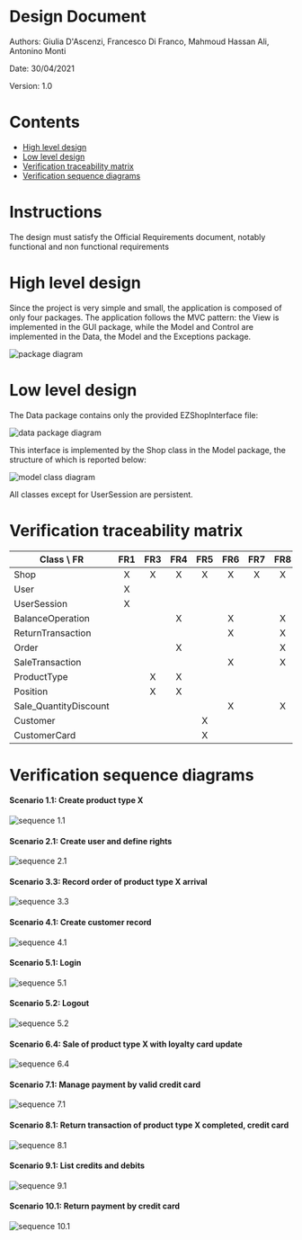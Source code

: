 # Design Document 


Authors: Giulia D'Ascenzi, Francesco Di Franco, Mahmoud Hassan Ali, Antonino Monti

Date: 30/04/2021

Version: 1.0


# Contents

- [High level design](#package-diagram)
- [Low level design](#class-diagram)
- [Verification traceability matrix](#verification-traceability-matrix)
- [Verification sequence diagrams](#verification-sequence-diagrams)

# Instructions

The design must satisfy the Official Requirements document, notably functional and non functional requirements

# High level design 

Since the project is very simple and small, the application is composed of only four packages. The application follows the MVC pattern: the View is implemented in the GUI package, while the Model and Control are implemented in the Data, the Model and the Exceptions package.

![package diagram](Diagrams/Design/packageDiagram.png)


# Low level design

The Data package contains only the provided EZShopInterface file:

![data package diagram](Diagrams/Design/dataPackage.png)

This interface is implemented by the Shop class in the Model package, the structure of which is reported below:

![model class diagram](Diagrams/Design/classDiagram.png)

All classes except for UserSession are persistent.

# Verification traceability matrix

| Class \ FR            | FR1  | FR3  | FR4  | FR5  | FR6  | FR7  | FR8  |
| --------------------- | :--: | :--: | :--: | :--: | :--: | :--: | :--: |
| Shop                  |  X   |  X   |  X   |  X   |  X   |  X   |  X   |
| User                  |  X   |      |      |      |      |      |      |
| UserSession           |  X   |      |      |      |      |      |      |
| BalanceOperation      |      |      |  X   |      |  X   |      |  X   |
| ReturnTransaction     |      |      |      |      |  X   |      |  X   |
| Order                 |      |      |  X   |      |      |      |  X   |
| SaleTransaction       |      |      |      |      |  X   |      |  X   |
| ProductType           |      |  X   |  X   |      |      |      |      |
| Position              |      |  X   |  X   |      |      |      |      |
| Sale_QuantityDiscount |      |      |      |      |  X   |      |  X   |
| Customer              |      |      |      |  X   |      |      |      |
| CustomerCard          |      |      |      |  X   |      |      |      |

# Verification sequence diagrams

#### Scenario 1.1: Create product type X

![sequence 1.1](Diagrams/Design/1-1-CreateProductType.png)

#### Scenario 2.1: Create user and define rights

![sequence 2.1](Diagrams/Design/2-1-CreateNewUser.png)

#### Scenario 3.3: Record order of product type X arrival

![sequence 3.3](Diagrams/Design/3-3-RecordOrderArrival.png)

#### Scenario 4.1: Create customer record

![sequence 4.1](Diagrams/Design/4-1-CreateNewCustomer.png)

#### Scenario 5.1: Login

![sequence 5.1](Diagrams/Design/5-1-Login.png)

#### Scenario 5.2: Logout

![sequence 5.2](Diagrams/Design/5-2-Logout.png)

#### Scenario 6.4: Sale of product type X with loyalty card update

![sequence 6.4](Diagrams/Design/6-4-SaleTransactionCompleted-CreditCard.png)

#### Scenario 7.1: Manage payment by valid credit card

![sequence 7.1](Diagrams/Design/7-1-ManageSale-CreditCard.png)

#### Scenario 8.1: Return transaction of product type X completed, credit card

![sequence 8.1](Diagrams/Design/8-1-ReturnTransactionCompleted-CreditCard.png)

#### Scenario 9.1: List credits and debits

![sequence 9.1](Diagrams/Design/9-1-ListCreditsAndDebits.png)

#### Scenario 10.1: Return payment by credit card

![sequence 10.1](Diagrams/Design/10-1-ReturnPayment-CreditCard.png)


